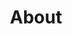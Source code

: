 ---
title: "About"
hero:
  title: "Our Company"
  background_image: "/images/bg/home-2.jpg"
content_blocks:
  - _bookshop_name: "start"
    preheading: "What we are"
    heading: "We are a dynamic team of problem solvers"
    text: "We provide strategic, consulting and technical expertise in multiple domains. At the same time we are focused on building & customizing LLM (large language models) in the AI/ML space."
    image_path: "/images/bg/home-7.jpg"
    button:
      text: "Get started"
      url: "/contact/"
  - _bookshop_name: "numbers"
    sections:
      - title: "Our Mission"
        text: "We want to take away a monkey off your back one at a time, so you can focus on your next endeavor."
      - title: "Our Vision"
        text: "We continue to push the excellence boundary in being identified as a trustworthy problem-solving partner."
      - title: "Our Approach"
        text: "We take time in scoping your requirements with attention to details. Your success defines ours."
  - _bookshop_name: "counter_dark"
    numbers:
      - icon: "ti-check"
        number: 100
        suffix: "+"
        text: "Projects Done"
      - icon: "ti-flag"
        number: 5
        suffix: ""
        text: "Active Projects"
      - icon: "ti-layers"
        number: 2
        suffix: "+"
        text: "Available Countries"
      - icon: "ti-medall"
        number: 500
        suffix: "+"
        text: "Staff Augmented"
  - _bookshop_name: "team"
    preheading: "Our Team"
    heading: "Key Members"
    people:
      - name: "Pradeep Macharla"
        image: "/images/team/pradeep-1.jpg"
        role: "Founder"
        linkedin: "pradeepmacharla"
---